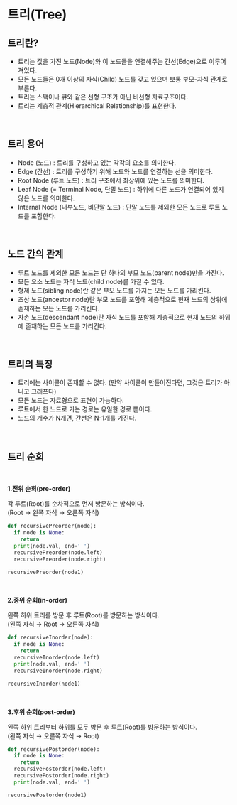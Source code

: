 # 트리(Tree)

## 트리란?

* 트리는 값을 가진 노드(Node)와 이 노드들을 연결해주는 간선(Edge)으로 이루어져있다.
* 모든 노드들은 0개 이상의 자식(Child) 노드를 갖고 있으며 보통 부모-자식 관계로 부른다.
* 트리는 스택이나 큐와 같은 선형 구조가 아닌 비선형 자료구조이다.
* 트리는 계층적 관계(Hierarchical Relationship)를 표현한다.

<br>

## 트리 용어

* Node (노드) : 트리를 구성하고 있는 각각의 요소를 의미한다.
* Edge (간선) : 트리를 구성하기 위해 노드와 노드를 연결하는 선을 의미한다.
* Root Node (루트 노드) : 트리 구조에서 최상위에 있는 노드를 의미한다.
* Leaf Node (= Terminal Node, 단말 노드) : 하위에 다른 노드가 연결되어 있지 않은 노드를 의미한다.
* Internal Node (내부노드, 비단말 노드) : 단말 노드를 제외한 모든 노드로 루트 노드를 포함한다.

<br>

## 노드 간의 관계

* 루트 노드를 제외한 모든 노드는 단 하나의 부모 노드(parent node)만을 가진다.
* 모든 요소 노드는 자식 노드(child node)를 가질 수 있다.
* 형제 노드(sibling node)란 같은 부모 노드를 가지는 모든 노드를 가리킨다.
* 조상 노드(ancestor node)란 부모 노드를 포함해 계층적으로 현재 노드의 상위에 존재하는 모든 노드를 가리킨다.
* 자손 노드(descendant node)란 자식 노드를 포함해 계층적으로 현재 노드의 하위에 존재하는 모든 노드를 가리킨다.
  
<br>

## 트리의 특징

* 트리에는 사이클이 존재할 수 없다. (만약 사이클이 만들어진다면, 그것은 트리가 아니고 그래프다)
* 모든 노드는 자료형으로 표현이 가능하다.
* 루트에서 한 노드로 가는 경로는 유일한 경로 뿐이다.
* 노드의 개수가 N개면, 간선은 N-1개를 가진다.

<br>

## 트리 순회
<br>

**1.전위 순회(pre-order)**

각 루트(Root)를 순차적으로 먼저 방문하는 방식이다.  
(Root → 왼쪽 자식 → 오른쪽 자식)  
``` python
def recursivePreorder(node): 
  if node is None:
    return 
  print(node.val, end=' ')
  recursivePreorder(node.left) 
  recursivePreorder(node.right) 

recursivePreorder(node1)
```
<br>

**2.중위 순회(in-order)**

왼쪽 하위 트리를 방문 후 루트(Root)를 방문하는 방식이다.  
(왼쪽 자식 → Root → 오른쪽 자식)  
```python
def recursiveInorder(node): 
  if node is None:
    return 
  recursiveInorder(node.left) 
  print(node.val, end=' ')
  recursiveInorder(node.right) 

recursiveInorder(node1)
```
<br>

**3.후위 순회(post-order)**

왼쪽 하위 트리부터 하위를 모두 방문 후 루트(Root)를 방문하는 방식이다.  
(왼쪽 자식 → 오른쪽 자식 → Root)  
```python
def recursivePostorder(node): 
  if node is None:
    return 
  recursivePostorder(node.left) 
  recursivePostorder(node.right)
  print(node.val, end=' ')

recursivePostorder(node1)
```
